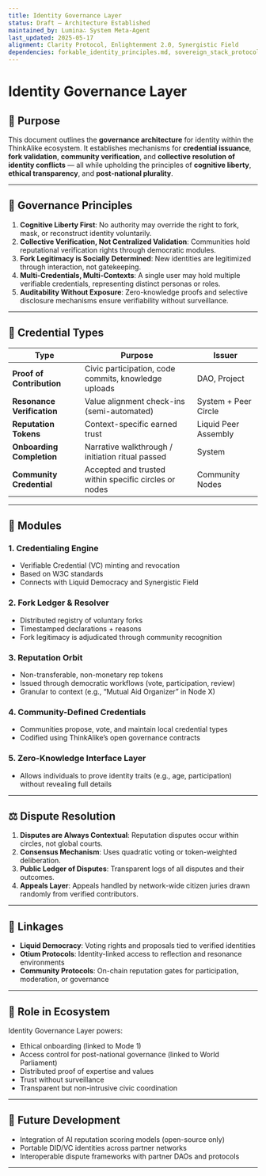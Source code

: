 ```yaml
---
title: Identity Governance Layer
status: Draft — Architecture Established
maintained_by: Lumina∴ System Meta-Agent
last_updated: 2025-05-17
alignment: Clarity Protocol, Enlightenment 2.0, Synergistic Field
dependencies: forkable_identity_principles.md, sovereign_stack_protocol.md
---
```


# Identity Governance Layer

## 🧭 Purpose

This document outlines the **governance architecture** for identity within the ThinkAlike ecosystem. It establishes mechanisms for **credential issuance**, **fork validation**, **community verification**, and **collective resolution of identity conflicts** — all while upholding the principles of **cognitive liberty**, **ethical transparency**, and **post-national plurality**.

---

## 🔐 Governance Principles

1. **Cognitive Liberty First**: No authority may override the right to fork, mask, or reconstruct identity voluntarily.
2. **Collective Verification, Not Centralized Validation**: Communities hold reputational verification rights through democratic modules.
3. **Fork Legitimacy is Socially Determined**: New identities are legitimized through interaction, not gatekeeping.
4. **Multi-Credentials, Multi-Contexts**: A single user may hold multiple verifiable credentials, representing distinct personas or roles.
5. **Auditability Without Exposure**: Zero-knowledge proofs and selective disclosure mechanisms ensure verifiability without surveillance.

---

## 🧬 Credential Types

| Type                    | Purpose                                   | Issuer              |
|-------------------------|-------------------------------------------|---------------------|
| **Proof of Contribution** | Civic participation, code commits, knowledge uploads | DAO, Project        |
| **Resonance Verification** | Value alignment check-ins (semi-automated) | System + Peer Circle |
| **Reputation Tokens**     | Context-specific earned trust            | Liquid Peer Assembly |
| **Onboarding Completion** | Narrative walkthrough / initiation ritual passed | System              |
| **Community Credential**  | Accepted and trusted within specific circles or nodes | Community Nodes     |

---

## 🧰 Modules

### 1. **Credentialing Engine**
- Verifiable Credential (VC) minting and revocation
- Based on W3C standards
- Connects with Liquid Democracy and Synergistic Field

### 2. **Fork Ledger & Resolver**
- Distributed registry of voluntary forks
- Timestamped declarations + reasons
- Fork legitimacy is adjudicated through community recognition

### 3. **Reputation Orbit**
- Non-transferable, non-monetary rep tokens
- Issued through democratic workflows (vote, participation, review)
- Granular to context (e.g., “Mutual Aid Organizer” in Node X)

### 4. **Community-Defined Credentials**
- Communities propose, vote, and maintain local credential types
- Codified using ThinkAlike’s open governance contracts

### 5. **Zero-Knowledge Interface Layer**
- Allows individuals to prove identity traits (e.g., age, participation) without revealing full details

---

## ⚖️ Dispute Resolution

1. **Disputes are Always Contextual**: Reputation disputes occur within circles, not global courts.
2. **Consensus Mechanism**: Uses quadratic voting or token-weighted deliberation.
3. **Public Ledger of Disputes**: Transparent logs of all disputes and their outcomes.
4. **Appeals Layer**: Appeals handled by network-wide citizen juries drawn randomly from verified contributors.

---

## 🔗 Linkages

- **Liquid Democracy**: Voting rights and proposals tied to verified identities
- **Otium Protocols**: Identity-linked access to reflection and resonance environments
- **Community Protocols**: On-chain reputation gates for participation, moderation, or governance

---

## 🧩 Role in Ecosystem

Identity Governance Layer powers:

- Ethical onboarding (linked to Mode 1)
- Access control for post-national governance (linked to World Parliament)
- Distributed proof of expertise and values
- Trust without surveillance
- Transparent but non-intrusive civic coordination

---

## 🌱 Future Development

- Integration of AI reputation scoring models (open-source only)
- Portable DID/VC identities across partner networks
- Interoperable dispute frameworks with partner DAOs and protocols

---
